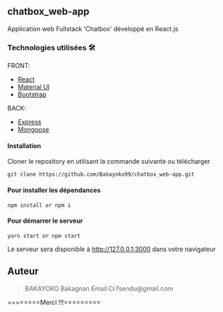 ## chatbox_web-app

Application web Fullstack 'Chatbox' développé en React.js

### Technologies utilisées 🛠️

FRONT:
- [React](https://reactjs.org/)
- [Material UI](https://mui.com/)
- [Bootstrap](https://getbootstrap.com/)

BACK:
- [Express](https://expressjs.com/)
- [Mongoose](https://mongoosejs.com/)

#### Installation

Cloner le repository en utilisant la commande suivante ou télécharger

```
git clone https://github.com/Bakayoko99/chatbox_web-app.git 
```

#### Pour installer les dépendances

```
npm install or npm i
```

#### Pour démarrer le serveur

```
yarn start or npm start
```

Le serveur sera disponible à http://127.0.0.1:3000 dans votre navigateur

## Auteur

<blockquote>
BAKAYOKO Bakagnan
Email:Cr7sendu@gmail.com
</blockquote>

========Merci !!!=========
